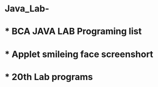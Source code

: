 # Java_Lab-
# * BCA JAVA LAB Programing list
# * Applet smileing face screenshort
# * 20th Lab programs
